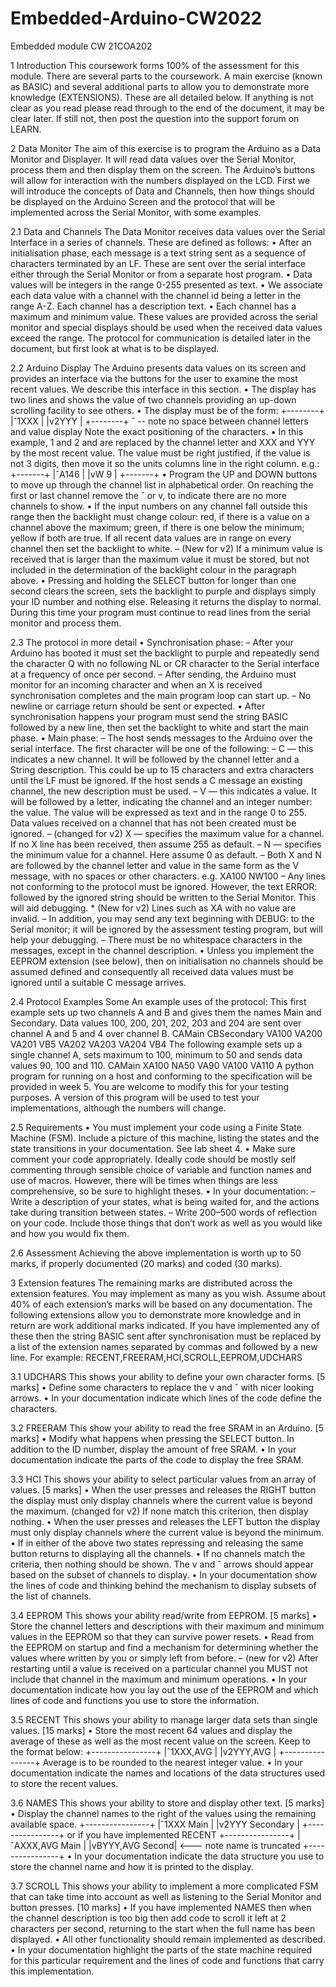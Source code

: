 # Embedded-Arduino-CW2022
Embedded module CW 21COA202

1 Introduction
This coursework forms 100% of the assessment for this module.
There are several parts to the coursework. A main exercise (known as BASIC) and several additional
parts to allow you to demonstrate more knowledge (EXTENSIONS). These are all detailed below.
If anything is not clear as you read please read through to the end of the document, it may be clear later.
If still not, then post the question into the support forum on LEARN.

2 Data Monitor
The aim of this exercise is to program the Arduino as a Data Monitor and Displayer. It will read data
values over the Serial Monitor, process them and then display them on the screen. The Arduino’s buttons
will allow for interaction with the numbers displayed on the LCD.
First we will introduce the concepts of Data and Channels, then how things should be displayed on the
Arduino Screen and the protocol that will be implemented across the Serial Monitor, with some examples.

2.1 Data and Channels
The Data Monitor receives data values over the Serial Interface in a series of channels. These are
defined as follows:
• After an initialisation phase, each message is a text string sent as a sequence of characters
terminated by an LF. These are sent over the serial interface either through the Serial Monitor or
from a separate host program.
• Data values will be integers in the range 0-255 presented as text.
• We associate each data value with a channel with the channel id being a letter in the range A-Z.
Each channel has a description text.
• Each channel has a maximum and minimum value. These values are provided across the serial
monitor and special displays should be used when the received data values exceed the range.
The protocol for communication is detailed later in the document, but first look at what is to be displayed.

2.2 Arduino Display
The Arduino presents data values on its screen and provides an interface via the buttons for the user to
examine the most recent values. We describe this interface in this section.
• The display has two lines and shows the value of two channels providing an up-down scrolling
facility to see others.
• The display must be of the form:
+--------+
|ˆ1XXX   |
|v2YYY   |
+--------+
ˆ
\-- note no space between channel letters and value display
Note the exact positioning of the characters.
• In this example, 1 and 2 and are replaced by the channel letter and XXX and YYY by the most recent
value. The value must be right justified, if the value is not 3 digits, then move it so the units columns
line in the right column. e.g.:
+-------+
|ˆA146  |
|vW 9   |
+-------+
• Program the UP and DOWN buttons to move up through the channel list in alphabetical order. On
reaching the first or last channel remove the ˆ or v, to indicate there are no more channels to show.
• If the input numbers on any channel fall outside this range then the backlight must change colour:
red, if there is a value on a channel above the maximum; green, if there is one below the minimum;
yellow if both are true. If all recent data values are in range on every channel then set the backlight
to white.
– (New for v2) If a minimum value is received that is larger than the maximum value it must be
stored, but not included in the determination of the backlight colour in the paragraph above.
• Pressing and holding the SELECT button for longer than one second clears the screen, sets the
backlight to purple and displays simply your ID number and nothing else. Releasing it returns the
display to normal. During this time your program must continue to read lines from the serial monitor
and process them.

2.3 The protocol in more detail
• Synchronisation phase:
– After your Arduino has booted it must set the backlight to purple and repeatedly send the
character Q with no following NL or CR character to the Serial interface at a frequency of once
per second.
– After sending, the Arduino must monitor for an incoming character and when an X is received
synchronisation completes and the main program loop can start up.
– No newline or carriage return should be sent or expected.
• After synchronisation happens your program must send the string BASIC followed by a new line,
then set the backlight to white and start the main phase.
• Main phase:
– The host sends messages to the Arduino over the serial interface. The first character will be
one of the following:
– C — this indicates a new channel. It will be followed by the channel letter and a String
description. This could be up to 15 characters and extra characters until the LF must be
ignored. If the host sends a C message an existing channel, the new description must be
used.
– V — this indicates a value. It will be followed by a letter, indicating the channel and an integer
number: the value. The value will be expressed as text and in the range 0 to 255. Data values
received on a channel that has not been created must be ignored.
– (changed for v2) X — specifies the maximum value for a channel. If no X line has been
received, then assume 255 as default.
– N — specifies the minimum value for a channel. Here assume 0 as default.
– Both X and N are followed by the channel letter and value in the same form as the V message,
with no spaces or other characters. e.g.
XA100
NW100
– Any lines not conforming to the protocol must be ignored. However, the text ERROR: followed
by the ignored string should be written to the Serial Monitor. This will aid debugging.
*
(New for v2) Lines such as XA with no value are invalid.
– In addition, you may send any text beginning with DEBUG: to the Serial monitor; it will be
ignored by the assessment testing program, but will help your debugging.
– There must be no whitespace characters in the messages, except in the channel description.
• Unless you implement the EEPROM extension (see below), then on initialisation no channels
should be assumed defined and consequently all received data values must be ignored until a
suitable C message arrives.

2.4 Protocol Examples
Some An example uses of the protocol:
This first example sets up two channels A and B and gives them the names Main and Secondary. Data
values 100, 200, 201, 202, 203 and 204 are sent over channel A and 5 and 4 over channel B.
CAMain
CBSecondary
VA100
VA200
VA201
VB5
VA202
VA203
VA204
VB4
The following example sets up a single channel A, sets maximum to 100, minimum to 50 and sends data
values 90, 100 and 110.
CAMain
XA100
NA50
VA90
VA100
VA110
A python program for running on a host and conforming to the specification will be provided in week 5.
You are welcome to modify this for your testing purposes. A version of this program will be used to test
your implementations, although the numbers will change.

2.5 Requirements
• You must implement your code using a Finite State Machine (FSM). Include a picture of this
machine, listing the states and the state transitions in your documentation. See lab sheet 4.
• Make sure comment your code appropriately. Ideally code should be mostly self commenting
through sensible choice of variable and function names and use of macros. However, there will be
times when things are less comprehensive, so be sure to highlight theses.
• In your documentation:
– Write a description of your states, what is being waited for, and the actions take during
transition between states.
– Write 200–500 words of reflection on your code. Include those things that don’t work as well
as you would like and how you would fix them.

2.6 Assessment
Achieving the above implementation is worth up to 50 marks, if properly documented (20 marks) and
coded (30 marks).

3 Extension features
The remaining marks are distributed across the extension features. You may implement as many as you
wish. Assume about 40% of each extension’s marks will be based on any documentation.
The following extensions allow you to demonstrate more knowledge and in return are work additional
marks indicated. If you have implemented any of these then the string BASIC sent after synchronisation
must be replaced by a list of the extension names separated by commas and followed by a new line. For
example:
RECENT,FREERAM,HCI,SCROLL,EEPROM,UDCHARS

3.1 UDCHARS
This shows your ability to define your own character forms. [5 marks]
• Define some characters to replace the v and ˆ with nicer looking arrows.
• In your documentation indicate which lines of the code define the characters.

3.2 FREERAM
This show your ability to read the free SRAM in an Arduino. [5 marks]
• Modify what happens when pressing the SELECT button. In addition to the ID number, display the
amount of free SRAM.
• In your documentation indicate the parts of the code to display the free SRAM.

3.3 HCI
This shows your ability to select particular values from an array of values. [5 marks]
• When the user presses and releases the RIGHT button the display must only display channels
where the current value is beyond the maximum. (changed for v2) If none match this criterion, then
display nothing.
• When the user presses and releases the LEFT button the display must only display channels where
the current value is beyond the minimum.
• If in either of the above two states repressing and releasing the same button returns to displaying
all the channels.
• If no channels match the criteria, then nothing should be shown. The v and ˆ arrows should appear
based on the subset of channels to display.
• In your documentation show the lines of code and thinking behind the mechanism to display subsets
of the list of channels.

3.4 EEPROM
This shows your ability read/write from EEPROM. [5 marks]
• Store the channel letters and descriptions with their maximum and minimum values in the EEPROM
so that they can survive power resets.
• Read from the EEPROM on startup and find a mechanism for determining whether the values
where written by you or simply left from before.
– (new for v2) After restarting until a value is received on a particular channel you MUST not
include that channel in the maximum and minimum operations.
• In your documentation indicate how you lay out the use of the EEPROM and which lines of code
and functions you use to store the information.

3.5 RECENT
This shows your ability to manage larger data sets than single values. [15 marks]
• Store the most recent 64 values and display the average of these as well as the most recent value
on the screen. Keep to the format below:
+----------------+
|ˆ1XXX,AVG       |
|v2YYY,AVG       |
+----------------+
Average is to be rounded to the nearest integer value.
• In your documentation indicate the names and locations of the data structures used to store the
recent values.

3.6 NAMES
This shows your ability to store and display other text. [5 marks]
• Display the channel names to the right of the values using the remaining available space.
+----------------+
|ˆ1XXX Main      |
|v2YYY Secondary |
+----------------+
or if you have implemented RECENT
+----------------+
|ˆAXXX,AVG Main  |
|vBYYY,AVG Second| <--- note name is truncated
+----------------+
• In your documentation indicate the data structure you use to store the channel name and how it is
printed to the display.

3.7 SCROLL
This shows your ability to implement a more complicated FSM that can take time into account as well as
listening to the Serial Monitor and button presses. [10 marks]
• If you have implemented NAMES then when the channel description is too big then add code to
scroll it left at 2 characters per second, returning to the start when the full name has been displayed.
• All other functionality should remain implemented as described.
• In your documentation highlight the parts of the state machine required for this particular requirement and the lines of code and functions that carry this implementation.
